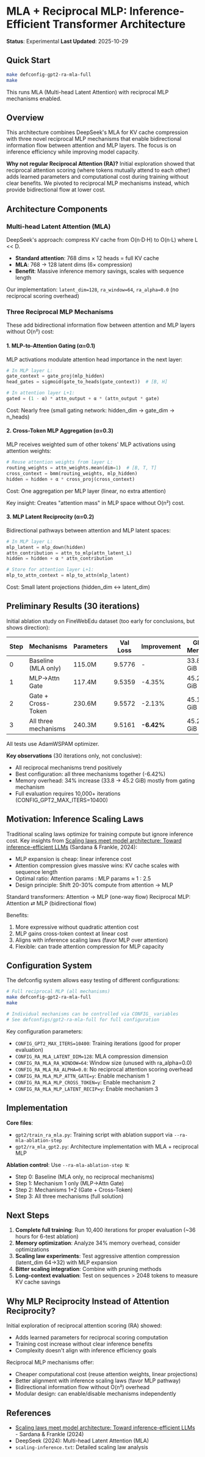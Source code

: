 # MLA + Reciprocal MLP: Inference-Efficient Transformer Architecture

**Status**: Experimental
**Last Updated**: 2025-10-29

## Quick Start

```bash
make defconfig-gpt2-ra-mla-full
make
```

This runs MLA (Multi-head Latent Attention) with reciprocal MLP mechanisms enabled.

## Overview

This architecture combines DeepSeek's MLA for KV cache compression with three novel reciprocal MLP mechanisms that enable bidirectional information flow between attention and MLP layers. The focus is on inference efficiency while improving model capacity.

**Why not regular Reciprocal Attention (RA)?** Initial exploration showed that reciprocal attention scoring (where tokens mutually attend to each other) adds learned parameters and computational cost during training without clear benefits. We pivoted to reciprocal MLP mechanisms instead, which provide bidirectional flow at lower cost.

## Architecture Components

### Multi-head Latent Attention (MLA)

DeepSeek's approach: compress KV cache from O(n·D·H) to O(n·L) where L << D.

- **Standard attention**: 768 dims × 12 heads = full KV cache
- **MLA**: 768 → 128 latent dims (6× compression)
- **Benefit**: Massive inference memory savings, scales with sequence length

Our implementation: `latent_dim=128`, `ra_window=64`, `ra_alpha=0.0` (no reciprocal scoring overhead)

### Three Reciprocal MLP Mechanisms

These add bidirectional information flow between attention and MLP layers without O(n²) cost:

#### 1. MLP-to-Attention Gating (α=0.1)

MLP activations modulate attention head importance in the next layer:

```python
# In MLP layer L:
gate_context = gate_proj(mlp_hidden)
head_gates = sigmoid(gate_to_heads(gate_context))  # [B, H]

# In attention layer L+1:
gated = (1 - α) * attn_output + α * (attn_output * gate)
```

Cost: Nearly free (small gating network: hidden_dim → gate_dim → n_heads)

#### 2. Cross-Token MLP Aggregation (α=0.3)

MLP receives weighted sum of other tokens' MLP activations using attention weights:

```python
# Reuse attention weights from layer L:
routing_weights = attn_weights.mean(dim=1)  # [B, T, T]
cross_context = bmm(routing_weights, mlp_hidden)
hidden = hidden + α * cross_proj(cross_context)
```

Cost: One aggregation per MLP layer (linear, no extra attention)

Key insight: Creates "attention mass" in MLP space without O(n²) cost.

#### 3. MLP Latent Reciprocity (α=0.2)

Bidirectional pathways between attention and MLP latent spaces:

```python
# In MLP layer L:
mlp_latent = mlp_down(hidden)
attn_contribution = attn_to_mlp(attn_latent_L)
hidden = hidden + α * attn_contribution

# Store for attention layer L+1:
mlp_to_attn_context = mlp_to_attn(mlp_latent)
```

Cost: Small latent projections (hidden_dim ↔ latent_dim)

## Preliminary Results (30 iterations)

Initial ablation study on FineWebEdu dataset (too early for conclusions, but shows direction):

| Step | Mechanisms | Parameters | Val Loss | Improvement | GPU Memory |
|------|-----------|------------|----------|-------------|------------|
| 0 | Baseline (MLA only) | 115.0M | 9.5776 | - | 33.8 GiB |
| 1 | MLP→Attn Gate | 117.4M | 9.5359 | -4.35% | 45.2 GiB |
| 2 | Gate + Cross-Token | 230.6M | 9.5572 | -2.13% | 45.1 GiB |
| 3 | All three mechanisms | 240.3M | 9.5161 | **-6.42%** | 45.2 GiB |

All tests use AdamWSPAM optimizer.

**Key observations** (30 iterations only, not conclusive):
- All reciprocal mechanisms trend positively
- Best configuration: all three mechanisms together (-6.42%)
- Memory overhead: 34% increase (33.8 → 45.2 GiB) mostly from gating mechanism
- Full evaluation requires 10,000+ iterations (CONFIG_GPT2_MAX_ITERS=10400)

## Motivation: Inference Scaling Laws

Traditional scaling laws optimize for training compute but ignore inference cost. Key insights from [Scaling laws meet model architecture: Toward inference-efficient LLMs](https://arxiv.org/pdf/2510.18245) (Sardana & Frankle, 2024):

- MLP expansion is cheap: linear inference cost
- Attention compression gives massive wins: KV cache scales with sequence length
- Optimal ratio: Attention params : MLP params ≈ 1 : 2.5
- Design principle: Shift 20-30% compute from attention → MLP

Standard transformers: Attention → MLP (one-way flow)
Reciprocal MLP: Attention ⇄ MLP (bidirectional flow)

Benefits:
1. More expressive without quadratic attention cost
2. MLP gains cross-token context at linear cost
3. Aligns with inference scaling laws (favor MLP over attention)
4. Flexible: can trade attention compression for MLP capacity

## Configuration System

The defconfig system allows easy testing of different configurations:

```bash
# Full reciprocal MLP (all mechanisms)
make defconfig-gpt2-ra-mla-full
make

# Individual mechanisms can be controlled via CONFIG_ variables
# See defconfigs/gpt2-ra-mla-full for full configuration
```

Key configuration parameters:
- `CONFIG_GPT2_MAX_ITERS=10400`: Training iterations (good for proper evaluation)
- `CONFIG_RA_MLA_LATENT_DIM=128`: MLA compression dimension
- `CONFIG_RA_MLA_RA_WINDOW=64`: Window size (unused with ra_alpha=0.0)
- `CONFIG_RA_MLA_RA_ALPHA=0.0`: No reciprocal attention scoring overhead
- `CONFIG_RA_MLA_MLP_ATTN_GATE=y`: Enable mechanism 1
- `CONFIG_RA_MLA_MLP_CROSS_TOKEN=y`: Enable mechanism 2
- `CONFIG_RA_MLA_MLP_LATENT_RECIP=y`: Enable mechanism 3

## Implementation

**Core files**:
- `gpt2/train_ra_mla.py`: Training script with ablation support via `--ra-mla-ablation-step`
- `gpt2/ra_mla_gpt2.py`: Architecture implementation with MLA + reciprocal MLP

**Ablation control**: Use `--ra-mla-ablation-step N`:
- Step 0: Baseline (MLA only, no reciprocal mechanisms)
- Step 1: Mechanism 1 only (MLP→Attn Gate)
- Step 2: Mechanisms 1+2 (Gate + Cross-Token)
- Step 3: All three mechanisms (full solution)

## Next Steps

1. **Complete full training**: Run 10,400 iterations for proper evaluation (~36 hours for 6-test ablation)
2. **Memory optimization**: Analyze 34% memory overhead, consider optimizations
3. **Scaling law experiments**: Test aggressive attention compression (latent_dim 64→32) with MLP expansion
4. **Bitter scaling integration**: Combine with pruning methods
5. **Long-context evaluation**: Test on sequences > 2048 tokens to measure KV cache savings

## Why MLP Reciprocity Instead of Attention Reciprocity?

Initial exploration of reciprocal attention scoring (RA) showed:
- Adds learned parameters for reciprocal scoring computation
- Training cost increase without clear inference benefits
- Complexity doesn't align with inference efficiency goals

Reciprocal MLP mechanisms offer:
- Cheaper computational cost (reuse attention weights, linear projections)
- Better alignment with inference scaling laws (favor MLP pathway)
- Bidirectional information flow without O(n²) overhead
- Modular design: can enable/disable mechanisms independently

## References

- [Scaling laws meet model architecture: Toward inference-efficient LLMs](https://arxiv.org/pdf/2510.18245) - Sardana & Frankle (2024)
- DeepSeek (2024): Multi-head Latent Attention (MLA)
- `scaling-inference.txt`: Detailed scaling law analysis
